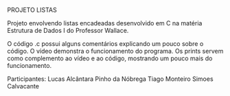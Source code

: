 PROJETO LISTAS

Projeto envolvendo listas encadeadas desenvolvido em C na matéria Estrutura de Dados I do Professor Wallace.

O código .c possui alguns comentários explicando um pouco sobre o código.
O vídeo demonstra o funcionamento do programa.
Os prints servem como complemento ao vídeo e ao código, mostrando um pouco mais do funcionamento.

Participantes:
Lucas Alcântara Pinho da Nóbrega
Tiago Monteiro Simoes Calvacante 
